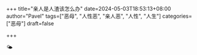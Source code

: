 +++
title="亲人是人渣该怎么办"
date=2024-05-03T18:53:13+08:00
author="Pavel"
tags=["恶母", "人性恶", "亲人恶", "人性", "人生"]
categories=["恶母"]
draft=false

+++

🌤

